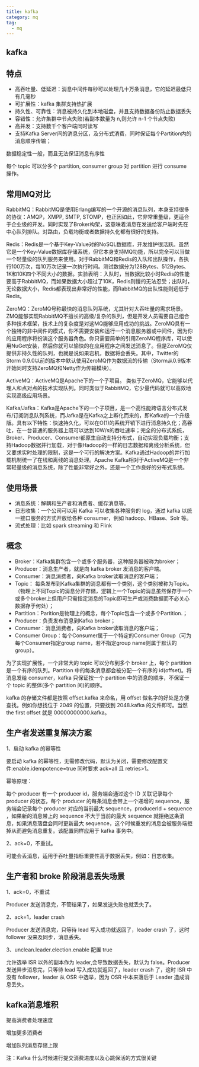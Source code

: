 ```yaml
---
title: kafka
category: mq
tag:
  - mq
---
```


## kafka

## 特点

- 高吞吐量、低延迟：消息中间件每秒可以处理几十万条消息，它的延迟最低只有几毫秒
- 可扩展性：kafka 集群支持热扩展
- 持久性、可靠性：消息被持久化到本地磁盘，并且支持数据备份防止数据丢失
- 容错性：允许集群中节点失败(若副本数量为 n,则允许 n-1 个节点失败)
- 高并发：支持数千个客户端同时读写
- 支持Kafka Server间的消息分区，及分布式消费，同时保证每个Partition内的消息顺序传输；

数据稳定性一般，而且无法保证消息有序性

每个 topic 可以分多个 partition, consumer group 对 partition 进行 consume 操作。

## 常用MQ对比

RabbitMQ：RabbitMQ是使用Erlang编写的一个开源的消息队列，本身支持很多的协议：AMQP，XMPP, SMTP, STOMP，也正因如此，它非常重量级，更适合于企业级的开发。同时实现了Broker构架，这意味着消息在发送给客户端时先在中心队列排队。对路由，负载均衡或者数据持久化都有很好的支持。

Redis：Redis是一个基于Key-Value对的NoSQL数据库，开发维护很活跃。虽然它是一个Key-Value数据库存储系统，但它本身支持MQ功能，所以完全可以当做一个轻量级的队列服务来使用。对于RabbitMQ和Redis的入队和出队操作，各执行100万次，每10万次记录一次执行时间。测试数据分为128Bytes、512Bytes、1K和10K四个不同大小的数据。实验表明：入队时，当数据比较小时Redis的性能要高于RabbitMQ，而如果数据大小超过了10K，Redis则慢的无法忍受；出队时，无论数据大小，Redis都表现出非常好的性能，而RabbitMQ的出队性能则远低于Redis。

ZeroMQ：ZeroMQ号称最快的消息队列系统，尤其针对大吞吐量的需求场景。ZMQ能够实现RabbitMQ不擅长的高级/复杂的队列，但是开发人员需要自己组合多种技术框架，技术上的复杂度是对这MQ能够应用成功的挑战。ZeroMQ具有一个独特的非中间件的模式，你不需要安装和运行一个消息服务器或中间件，因为你的应用程序将扮演这个服务器角色。你只需要简单的引用ZeroMQ程序库，可以使用NuGet安装，然后你就可以愉快的在应用程序之间发送消息了。但是ZeroMQ仅提供非持久性的队列，也就是说如果宕机，数据将会丢失。其中，Twitter的Storm 0.9.0以前的版本中默认使用ZeroMQ作为数据流的传输（Storm从0.9版本开始同时支持ZeroMQ和Netty作为传输模块）。

ActiveMQ：ActiveMQ是Apache下的一个子项目。 类似于ZeroMQ，它能够以代理人和点对点的技术实现队列。同时类似于RabbitMQ，它少量代码就可以高效地实现高级应用场景。

Kafka/Jafka：Kafka是Apache下的一个子项目，是一个高性能跨语言分布式发布/订阅消息队列系统，而Jafka是在Kafka之上孵化而来的，即Kafka的一个升级版。具有以下特性：快速持久化，可以在O(1)的系统开销下进行消息持久化；高吞吐，在一台普通的服务器上既可以达到10W/s的吞吐速率；完全的分布式系统，Broker、Producer、Consumer都原生自动支持分布式，自动实现负载均衡；支持Hadoop数据并行加载，对于像Hadoop的一样的日志数据和离线分析系统，但又要求实时处理的限制，这是一个可行的解决方案。Kafka通过Hadoop的并行加载机制统一了在线和离线的消息处理。Apache Kafka相对于ActiveMQ是一个非常轻量级的消息系统，除了性能非常好之外，还是一个工作良好的分布式系统。

## 使用场景

- 消息系统：解耦和生产者和消费者、缓存消息等。
- 日志收集：一个公司可以用 Kafka 可以收集各种服务的 log，通过 kafka 以统一接口服务的方式开放给各种 consumer，例如 hadoop、HBase、Solr 等。
- 流式处理：比如 spark streaming 和 Flink

## 概念

- Broker：Kafka集群包含一个或多个服务器，这种服务器被称为broker；
- Producer：消息生产者，就是向 kafka broker 发消息的客户端。
- Consumer：消息消费者，向Kafka broker读取消息的客户端；
- Topic： 每条发布到Kafka集群的消息都有一个类别，这个类别被称为Topic。（物理上不同Topic的消息分开存储，逻辑上一个Topic的消息虽然保存于一个或多个broker上但用户只需指定消息的Topic即可生产或消费数据而不必关心数据存于何处）；
- Partition：Parition是物理上的概念，每个Topic包含一个或多个Partition.；
- Producer：负责发布消息到Kafka broker；
- Consumer：消息消费者，向Kafka broker读取消息的客户端；
- Consumer Group：每个Consumer属于一个特定的Consumer Group（可为每个Consumer指定group name，若不指定group name则属于默认的group）。

为了实现扩展性，一个非常大的 topic 可以分布到多个 broker 上，每个 partition 是一个有序的队列。Partition 中的每条消息都会被分配一个有序的 id(offset)。将消息发给 consumer，kafka 只保证按一个 partition 中的消息的顺序，不保证一个 topic 的整体(多个 partition 间)的顺序。

kafka 的存储文件都是按照 offset.kafka 来命名，用 offset 做名字的好处是方便查找。例如你想找位于 2049 的位置，只要找到 2048.kafka 的文件即可。当然 the first offset 就是 00000000000.kafka。

## 生产者发送重复解决方案

1、启动 kafka 的幂等性

要启动 kafka 的幂等性，无需修改代码，默认为关闭，需要修改配置文件:enable.idempotence=true 同时要求 ack=all 且 retries>1。

幂等原理：

每个 producer 有一个 producer id，服务端会通过这个 ID 关联记录每个 producer 的状态，每个 producer 的每条消息会带上一个递增的 sequence，服务端会记录每个 producer 对应的当前最大 sequence，producerId + sequence ，如果新的消息带上的 sequence 不大于当前的最大 sequence 就拒绝这条消息，如果消息落盘会同时更新最大 sequence，这个时候重发的消息会被服务端拒掉从而避免消息重复。该配置同样应用于 kafka 事务中。

2、ack=0，不重试。

可能会丢消息，适用于吞吐量指标重要性高于数据丢失，例如：日志收集。

## 生产者和 broke 阶段消息丢失场景

1、ack=0，不重试

Producer 发送消息完，不管结果了，如果发送失败也就丢失了。

2、ack=1，leader crash

Producer 发送消息完，只等待 lead 写入成功就返回了，leader crash 了，这时 follower 没来及同步，消息丢失。

3、unclean.leader.election.enable 配置 true

允许选举 ISR 以外的副本作为 leader,会导致数据丢失，默认为 false。Producer 发送异步消息完，只等待 lead 写入成功就返回了，leader crash 了，这时 ISR 中没有 follower，leader 从 OSR 中选举，因为 OSR 中本来落后于 Leader 造成消息丢失。

## kafka消息堆积

提高消费者处理速度

增加更多消费者

增加队列消息存储上限

注：Kafka 什么时候进行提交消费进度以及心跳保活的方式很关键
